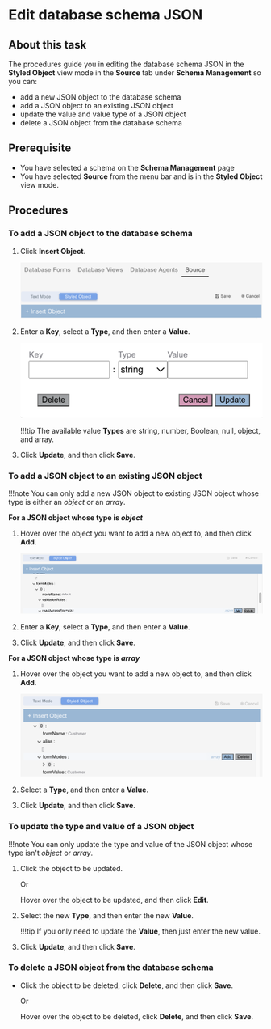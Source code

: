 # Edit database schema JSON

## About this task

The procedures guide you in editing the database schema JSON in the **Styled Object** view mode in the **Source** tab under **Schema Management** so you can:

- add a new JSON object to the database schema
- add a JSON object to an existing JSON object
- update the value and value type of a JSON object
- delete a JSON object from the database schema

## Prerequisite

- You have selected a schema on the **Schema Management** page
- You have selected **Source** from the menu bar and is in the **Styled Object** view mode.  

## Procedures

### To add a JSON object to the database schema

1. Click **Insert Object**.

    ![Insert Object](../../assets/images/insertjsonobject.png)

2. Enter a **Key**, select a **Type**, and then enter a **Value**.

    ![Insert Object](../../assets/images/insertjsonobject1.png)
 
    !!!tip
        The available value **Types** are string, number, Boolean, null, object, and array.

3. Click **Update**, and then click **Save**. 

### To add a JSON object to an existing JSON object

!!!note
    You can only add a new JSON object to existing JSON object whose type is either an *object* or an *array*. 

**For a JSON object whose type is *object***

1.	Hover over the object you want to add a new object to, and then click **Add**.

    ![Insert Object](../../assets/images/insertjsonobject2.png)

2.	Enter a **Key**, select a **Type**, and then enter a **Value**.
3.	Click **Update**, and then click **Save**. 

**For a JSON object whose type is *array***

1. Hover over the object you want to add a new object to, and then click **Add**.

    ![Insert Object](../../assets/images/insertjsonobject3.png)

2.	Select a **Type**, and then enter a **Value**.
3.	Click **Update**, and then click **Save**. 

### To update the type and value of a JSON object

!!!note
    You can only update the type and value of the JSON object whose type isn't *object* or *array*. 

1. Click the object to be updated.

    Or
	
    Hover over the object to be updated, and then click **Edit**.

2.	Select the new **Type**, and then enter the new **Value**.

    !!!tip
        If you only need to update the **Value**, then just enter the new value.

3.	Click **Update**, and then click **Save**. 


### To delete a JSON object from the database schema

- Click the object to be deleted, click **Delete**, and then click **Save**.

    Or

    Hover over the object to be deleted, click **Delete**, and then click **Save**.
